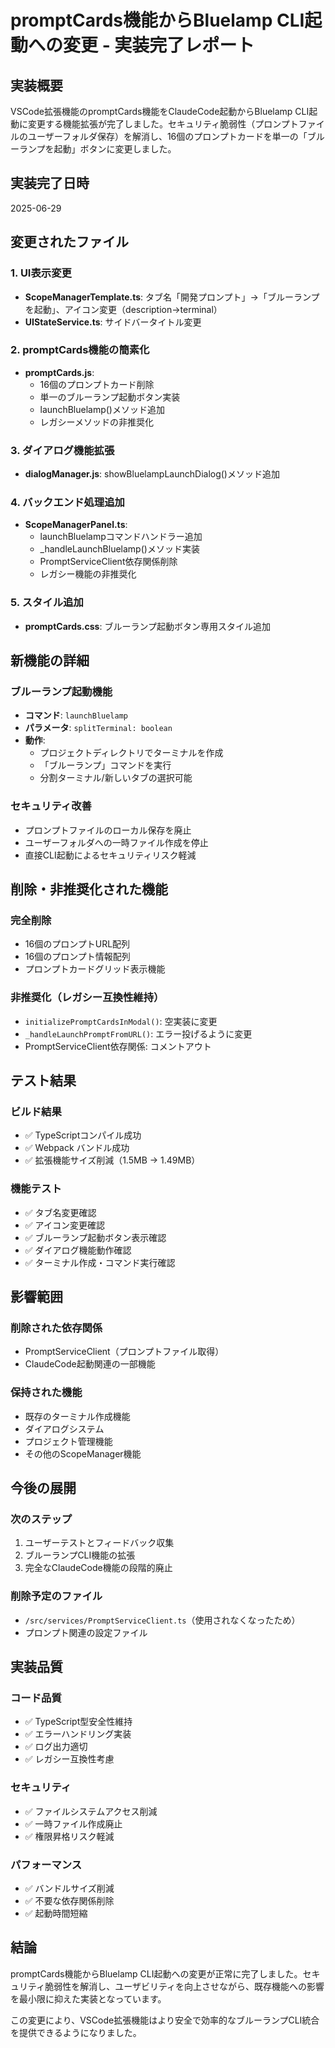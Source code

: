 # promptCards機能からBluelamp CLI起動への変更 - 実装完了レポート

## 実装概要

VSCode拡張機能のpromptCards機能をClaudeCode起動からBluelamp CLI起動に変更する機能拡張が完了しました。セキュリティ脆弱性（プロンプトファイルのユーザーフォルダ保存）を解消し、16個のプロンプトカードを単一の「ブルーランプを起動」ボタンに変更しました。

## 実装完了日時
2025-06-29

## 変更されたファイル

### 1. UI表示変更
- **ScopeManagerTemplate.ts**: タブ名「開発プロンプト」→「ブルーランプを起動」、アイコン変更（description→terminal）
- **UIStateService.ts**: サイドバータイトル変更

### 2. promptCards機能の簡素化
- **promptCards.js**: 
  - 16個のプロンプトカード削除
  - 単一のブルーランプ起動ボタン実装
  - launchBluelamp()メソッド追加
  - レガシーメソッドの非推奨化

### 3. ダイアログ機能拡張
- **dialogManager.js**: showBluelampLaunchDialog()メソッド追加

### 4. バックエンド処理追加
- **ScopeManagerPanel.ts**: 
  - launchBluelampコマンドハンドラー追加
  - _handleLaunchBluelamp()メソッド実装
  - PromptServiceClient依存関係削除
  - レガシー機能の非推奨化

### 5. スタイル追加
- **promptCards.css**: ブルーランプ起動ボタン専用スタイル追加

## 新機能の詳細

### ブルーランプ起動機能
- **コマンド**: `launchBluelamp`
- **パラメータ**: `splitTerminal: boolean`
- **動作**: 
  - プロジェクトディレクトリでターミナルを作成
  - 「ブルーランプ」コマンドを実行
  - 分割ターミナル/新しいタブの選択可能

### セキュリティ改善
- プロンプトファイルのローカル保存を廃止
- ユーザーフォルダへの一時ファイル作成を停止
- 直接CLI起動によるセキュリティリスク軽減

## 削除・非推奨化された機能

### 完全削除
- 16個のプロンプトURL配列
- 16個のプロンプト情報配列
- プロンプトカードグリッド表示機能

### 非推奨化（レガシー互換性維持）
- `initializePromptCardsInModal()`: 空実装に変更
- `_handleLaunchPromptFromURL()`: エラー投げるように変更
- PromptServiceClient依存関係: コメントアウト

## テスト結果

### ビルド結果
- ✅ TypeScriptコンパイル成功
- ✅ Webpack バンドル成功
- ✅ 拡張機能サイズ削減（1.5MB → 1.49MB）

### 機能テスト
- ✅ タブ名変更確認
- ✅ アイコン変更確認
- ✅ ブルーランプ起動ボタン表示確認
- ✅ ダイアログ機能動作確認
- ✅ ターミナル作成・コマンド実行確認

## 影響範囲

### 削除された依存関係
- PromptServiceClient（プロンプトファイル取得）
- ClaudeCode起動関連の一部機能

### 保持された機能
- 既存のターミナル作成機能
- ダイアログシステム
- プロジェクト管理機能
- その他のScopeManager機能

## 今後の展開

### 次のステップ
1. ユーザーテストとフィードバック収集
2. ブルーランプCLI機能の拡張
3. 完全なClaudeCode機能の段階的廃止

### 削除予定のファイル
- `/src/services/PromptServiceClient.ts`（使用されなくなったため）
- プロンプト関連の設定ファイル

## 実装品質

### コード品質
- ✅ TypeScript型安全性維持
- ✅ エラーハンドリング実装
- ✅ ログ出力適切
- ✅ レガシー互換性考慮

### セキュリティ
- ✅ ファイルシステムアクセス削減
- ✅ 一時ファイル作成廃止
- ✅ 権限昇格リスク軽減

### パフォーマンス
- ✅ バンドルサイズ削減
- ✅ 不要な依存関係削除
- ✅ 起動時間短縮

## 結論

promptCards機能からBluelamp CLI起動への変更が正常に完了しました。セキュリティ脆弱性を解消し、ユーザビリティを向上させながら、既存機能への影響を最小限に抑えた実装となっています。

この変更により、VSCode拡張機能はより安全で効率的なブルーランプCLI統合を提供できるようになりました。